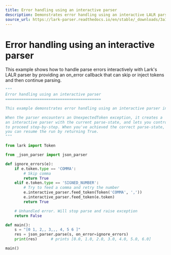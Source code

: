 ```yaml
---
title: Error handling using an interactive parser
description: Demonstrates error handling using an interactive LALR parser in Lark, using an on_error callback to skip or inject tokens and resume parsing.
source_url: https://lark-parser.readthedocs.io/en/stable/_downloads/3a11fd47a1fb670a6759747d618a244e/error_handling.py
---
```


# Error handling using an interactive parser

This example shows how to handle parse errors interactively with Lark's LALR parser by providing an on_error callback that can skip or inject tokens and then continue parsing.

```python
"""
Error handling using an interactive parser
==========================================

This example demonstrates error handling using an interactive parser in LALR

When the parser encounters an UnexpectedToken exception, it creates a
an interactive parser with the current parse-state, and lets you control how
to proceed step-by-step. When you've achieved the correct parse-state,
you can resume the run by returning True.
"""

from lark import Token

from _json_parser import json_parser

def ignore_errors(e):
    if e.token.type == 'COMMA':
        # Skip comma
        return True
    elif e.token.type == 'SIGNED_NUMBER':
        # Try to feed a comma and retry the number
        e.interactive_parser.feed_token(Token('COMMA', ','))
        e.interactive_parser.feed_token(e.token)
        return True

    # Unhandled error. Will stop parse and raise exception
    return False

def main():
    s = "[0 1, 2,, 3,,, 4, 5 6 ]"
    res = json_parser.parse(s, on_error=ignore_errors)
    print(res)      # prints [0.0, 1.0, 2.0, 3.0, 4.0, 5.0, 6.0]

main()
```
